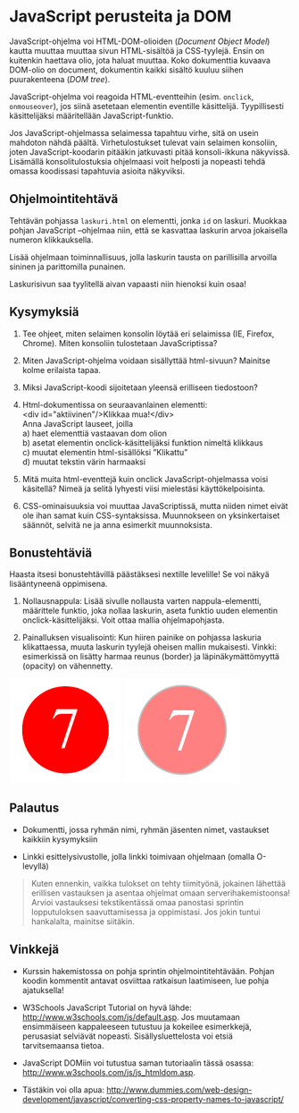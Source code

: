 # JavaScript perusteita ja DOM

JavaScript-ohjelma voi HTML-DOM-olioiden (_Document Object Model_) kautta muuttaa
muuttaa sivun HTML-sisältöä ja CSS-tyylejä. Ensin on kuitenkin haettava olio,
jota haluat muuttaa. Koko dokumenttia kuvaava DOM-olio on document, dokumentin
kaikki sisältö kuuluu siihen puurakenteena (_DOM tree_).

JavaScript-ohjelma voi reagoida HTML-eventteihin (esim. `onclick`, `onmouseover`),
jos siinä asetetaan elementin eventille käsittelijä. Tyypillisesti
käsittelijäksi määritellään JavaScript-funktio.

Jos JavaScript-ohjelmassa selaimessa tapahtuu virhe, sitä on usein mahdoton
nähdä päältä. Virhetulostukset tulevat vain selaimen konsoliin, joten
JavaScript-koodarin pitääkin jatkuvasti pitää konsoli-ikkuna näkyvissä.
Lisämällä konsolitulostuksia ohjelmaasi voit helposti ja nopeasti tehdä omassa
koodissasi tapahtuvia asioita näkyviksi.

## Ohjelmointitehtävä

Tehtävän pohjassa `laskuri.html` on elementti, jonka `id` on laskuri. Muokkaa pohjan
JavaScript –ohjelmaa niin, että se kasvattaa laskurin arvoa jokaisella numeron
klikkauksella.

Lisää ohjelmaan toiminnallisuus, jolla laskurin tausta on parillisilla arvoilla sininen ja parittomilla punainen.

Laskurisivun saa tyylitellä aivan vapaasti niin hienoksi kuin osaa!

## Kysymyksiä

1.  Tee ohjeet, miten selaimen konsolin löytää eri selaimissa (IE, Firefox,
    Chrome). Miten konsoliin tulostetaan JavaScriptissa?

2.  Miten JavaScript-ohjelma voidaan sisällyttää html-sivuun? Mainitse kolme
    erilaista tapaa.

3.  Miksi JavaScript-koodi sijoitetaan yleensä erilliseen tiedostoon?

4.  Html-dokumentissa on seuraavanlainen elementti:  
    \<div id="aktiivinen"/\>Klikkaa mua!\</div\>  
    Anna JavaScript lauseet, joilla  
    a) haet elementtiä vastaavan dom olion  
    b) asetat elementin onclick-käsittelijäksi funktion nimeltä klikkaus  
    c) muutat elementin html-sisällöksi ”Klikattu”  
    d) muutat tekstin värin harmaaksi

5.  Mitä muita html-eventtejä kuin onclick JavaScript-ohjelmassa voisi
    käsitellä? Nimeä ja selitä lyhyesti viisi mielestäsi käyttökelpoisinta.

6.  CSS-ominaisuuksia voi muuttaa JavaScriptissä, mutta niiden nimet eivät ole
    ihan samat kuin CSS-syntaksissa. Muunnokseen on yksinkertaiset säännöt,
    selvitä ne ja anna esimerkit muunnoksista.

## Bonustehtäviä

Haasta itsesi bonustehtävillä päästäksesi nextille levelille! Se voi näkyä lisääntyneenä oppimisena.

1.  Nollausnappula: Lisää sivulle nollausta varten nappula-elementti, määrittele
    funktio, joka nollaa laskurin, aseta funktio uuden elementin
    onclick-käsittelijäksi. Voit ottaa mallia ohjelmapohjasta.

2.  Painalluksen visualisointi: Kun hiiren painike on pohjassa laskuria
    klikattaessa, muuta laskurin tyylejä oheisen mallin mukaisesti. Vinkki:
    esimerkissä on lisätty harmaa reunus (border) ja läpinäkymättömyyttä
    (opacity) on vähennetty.

<img src="media/b30f9c36069516c2633d259f3e5efee5.png" width="200px"/>
<img src="media/288b4e6b10bad439c0e467e77a0f210c.png" width="210px"/>

## Palautus

-   Dokumentti, jossa ryhmän nimi, ryhmän jäsenten nimet, vastaukset kaikkiin
    kysymyksiin

-   Linkki esittelysivustolle, jolla linkki toimivaan ohjelmaan (omalla
    O-levyllä)

>   Kuten ennenkin, vaikka tulokset on tehty tiimityönä, jokainen lähettää
>   erillisen vastauksen ja asentaa ohjelmat omaan serverihakemistoonsa! Arvioi
>   vastauksesi tekstikentässä omaa panostasi sprintin lopputuloksen
>   saavuttamisessa ja oppimistasi. Jos jokin tuntui hankalalta, mainitse
>   siitäkin.

## Vinkkejä

-   Kurssin hakemistossa on pohja sprintin ohjelmointitehtävään. Pohjan koodin
    kommentit antavat osviittaa ratkaisun laatimiseen, lue pohja ajatuksella!

-   W3Schools JavaScript Tutorial on hyvä lähde:
    <http://www.w3schools.com/js/default.asp>. Jos muutamaan ensimmäiseen
    kappaleeseen tutustuu ja kokeilee esimerkkejä, perusasiat selviävät
    nopeasti. Sisällysluettelosta voi etsiä tarvitsemaansa tietoa.

-   JavaScript DOMiin voi tutustua saman tutoriaalin tässä osassa:
    <http://www.w3schools.com/js/js_htmldom.asp>.

-   Tästäkin voi olla apua:
    <http://www.dummies.com/web-design-development/javascript/converting-css-property-names-to-javascript/>

